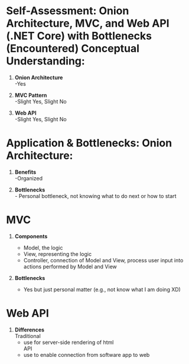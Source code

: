 # Self-Assessment: Onion Architecture, MVC, and Web API (.NET Core) with Bottlenecks (Encountered) Conceptual Understanding:

1. <b> Onion Architecture </b>
   <br>-Yes
   
2. <b> MVC Pattern </b>
   <br>-Slight Yes, Slight No
   
3. <b> Web API </b>
   <br>-Slight Yes, Slight No

# Application & Bottlenecks:  Onion Architecture:

1. <b>Benefits</b>
   <br>-Organized

2. <b>Bottlenecks</b>
   <br>- Personal bottleneck, not knowing what to do next or how to start

# MVC

1. <b>Components</b>
   - Model, the logic
   - View, representing the logic
   - Controller, connection of Model and View, process user input into actions performed by Model and View

2. <b>Bottlenecks</b>
   - Yes but just personal matter (e.g., not know what I am doing XD)
  

# Web API

1. <b>Differences</b>
   <br>Traditional
   - use for server-side rendering of html
   <br>API
   - use to enable connection from software app to web
     
